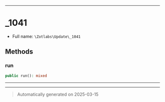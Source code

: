 ***

# _1041





* Full name: `\Zotlabs\Update\_1041`




## Methods


### run



```php
public run(): mixed
```












***


***
> Automatically generated on 2025-03-15
